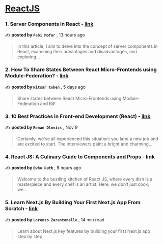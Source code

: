 
<h1><a href=https://medium.com/tag/reactjs/recommended target="_blank" rel="noopener noreferrer">ReactJS</a></h1>
<h3>1. Server Components in React - <a href=https://medium.com/@fabi.mofar/server-components-in-react-ff7b734876d3?source=tag_recommended_feed---------0-84----------reactjs----------9233ee4a_3047_44a6_a565_64116f76938b------- target="_blank" rel="noopener noreferrer">link</a></h3>

✍️ **posted by `Fabi Mofar`** <date> , 13 hours ago</date>

<blockquote>In this article, I aim to delve into the concept of server components in React, examining their advantages and disadvantages, and exploring…</blockquote>

<h3>2. How To Share States Between React Micro-Frontends using Module-Federation? - <a href=https://medium.com/bitsrc/how-to-share-state-between-react-micro-frontends-using-module-federation-f3762996c208?source=tag_recommended_feed---------1-107----------reactjs----------9233ee4a_3047_44a6_a565_64116f76938b------- target="_blank" rel="noopener noreferrer">link</a></h3>

✍️ **posted by `Nitsan Cohen`** <date> , 5 days ago</date>

<blockquote>Share states between React Micro-Frontends using Module-Federation and Bit!</blockquote>

<h3>3. 10 Best Practices in Front-end Development (React) - <a href=https://medium.com/@renanolovics/10-best-practices-in-front-end-development-react-5277a671e2df?source=tag_recommended_feed---------2-85----------reactjs----------9233ee4a_3047_44a6_a565_64116f76938b------- target="_blank" rel="noopener noreferrer">link</a></h3>

✍️ **posted by `Renan Olovics`** <date> , Nov 9</date>

<blockquote>Certainly, we’ve all experienced this situation: you land a new job and are excited to start. The interviewers paint a bright and charming…</blockquote>

<h3>4. React JS: A Culinary Guide to Components and Props - <a href=https://medium.com/@ewho.ruth2014/react-js-a-culinary-guide-to-components-and-props-adceda2a5de3?source=tag_recommended_feed---------3-84----------reactjs----------9233ee4a_3047_44a6_a565_64116f76938b------- target="_blank" rel="noopener noreferrer">link</a></h3>

✍️ **posted by `Ewho Ruth`** <date> , 8 hours ago</date>

<blockquote>Welcome to the bustling kitchen of React JS, where every dish is a masterpiece and every chef is an artist. Here, we don’t just cook; we…</blockquote>

<h3>5. Learn Next.js By Building Your First Next.js App From Scratch - <a href=https://medium.com/gitconnected/learn-next-js-by-building-your-first-next-js-app-from-scratch-8ec7cc93a9cb?source=tag_recommended_feed---------4-107----------reactjs----------9233ee4a_3047_44a6_a565_64116f76938b------- target="_blank" rel="noopener noreferrer">link</a></h3>

✍️ **posted by `Lorenzo Zarantonello`** <date> , 14 min read</date>

<blockquote>Learn about Next.js key features by building your first Next.js app step by step</blockquote>

